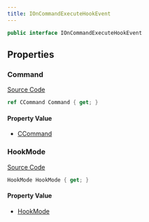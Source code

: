 ```yaml
---
title: IOnCommandExecuteHookEvent
---
```


```csharp
public interface IOnCommandExecuteHookEvent
```

## Properties

### Command

[Source Code](https://github.com/swiftly-solution/swiftlys2/blob/main/managed/src/SwiftlyS2.Shared/Modules/Events/EventParams/IOnCommandExecuteHookEvent.cs#L14)

```csharp
ref CCommand Command { get; }
```

#### Property Value

- [CCommand](/docs/api/shared/natives/ccommand)

### HookMode

[Source Code](https://github.com/swiftly-solution/swiftlys2/blob/main/managed/src/SwiftlyS2.Shared/Modules/Events/EventParams/IOnCommandExecuteHookEvent.cs#L19)

```csharp
HookMode HookMode { get; }
```

#### Property Value

- [HookMode](/docs/api/shared/misc/hookmode)

